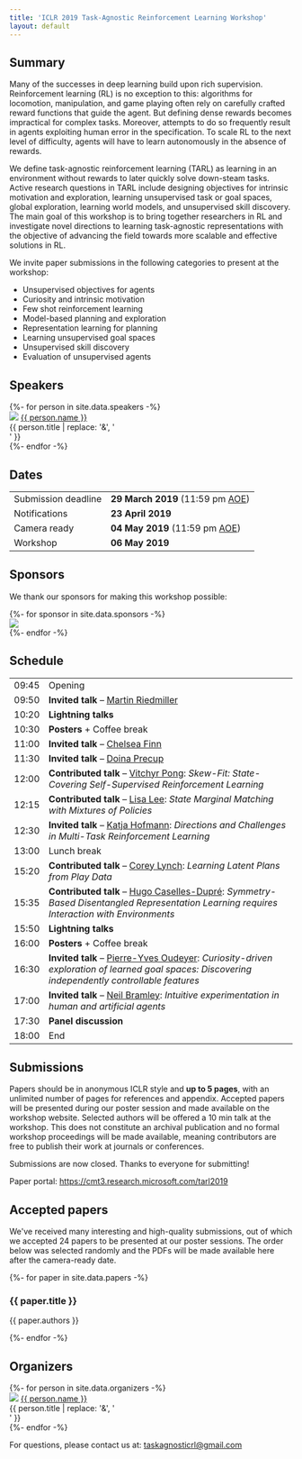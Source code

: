 ```yaml
---
title: 'ICLR 2019 Task-Agnostic Reinforcement Learning Workshop'
layout: default
---
```


<style>thead { display: none; }</style>

## Summary

Many of the successes in deep learning build upon rich supervision.
Reinforcement learning (RL) is no exception to this: algorithms for locomotion,
manipulation, and game playing often rely on carefully crafted reward functions
that guide the agent. But defining dense rewards becomes impractical for
complex tasks. Moreover, attempts to do so frequently result in agents
exploiting human error in the specification. To scale RL to the next level of
difficulty, agents will have to learn autonomously in the absence of rewards.

We define task-agnostic reinforcement learning (TARL) as learning in an
environment without rewards to later quickly solve down-steam tasks. Active
research questions in TARL include designing objectives for intrinsic
motivation and exploration, learning unsupervised task or goal spaces, global
exploration, learning world models, and unsupervised skill discovery. The main
goal of this workshop is to bring together researchers in RL and investigate
novel directions to learning task-agnostic representations with the objective
of advancing the field towards more scalable and effective solutions in RL.

<p style="text-align: left">
We invite paper submissions in the following categories to present at the
workshop:
</p>

- Unsupervised objectives for agents
- Curiosity and intrinsic motivation
- Few shot reinforcement learning
- Model-based planning and exploration
- Representation learning for planning
- Learning unsupervised goal spaces
- Unsupervised skill discovery
- Evaluation of unsupervised agents

## Speakers

<div style="text-align: left;">
{%- for person in site.data.speakers -%}
<div class="person">
  <img src="{{ person.image }}" />
  <a href="{{ person.url | relative_url }}">{{ person.name }}</a><br>
  <span>{{ person.title | replace: '&', '<br>' }}</span>
  <!--span>({{ person.topics }})</span-->
</div>
{%- endfor -%}
</div>

## Dates

| Event | Date |
| ----- | ---- |
| Submission deadline | **29 March 2019** (11:59 pm [AOE][aoe]) |
| Notifications | **23 April 2019** |
| Camera ready | **04 May 2019** (11:59 pm [AOE][aoe]) |
| Workshop | **06 May 2019** |

[aoe]: https://www.timeanddate.com/time/zones/aoe

## Sponsors

We thank our sponsors for making this workshop possible:

<div style="text-align: left;">
{%- for sponsor in site.data.sponsors -%}
<div class="sponsor">
  <a href="{{ sponsor.url }}" target="_blank">
    <img src="{{ sponsor.image }}" />
  </a>
</div>
{%- endfor -%}
</div>

## Schedule

| Time | Event |
| ---- | ----- |
| 09:45 | Opening |
| 09:50 | **Invited talk** – [Martin Riedmiller][martin] |
| 10:20 | **Lightning talks** |
| 10:30 | **Posters** + Coffee break |
| 11:00 | **Invited talk** – [Chelsea Finn][chelsea] |
| 11:30 | **Invited talk** – [Doina Precup][doina] |
| 12:00 | **Contributed talk** – [Vitchyr Pong][vitchyr]: *Skew-Fit: State-Covering Self-Supervised Reinforcement Learning* |
| 12:15 | **Contributed talk** – [Lisa Lee][lisa]: *State Marginal Matching with Mixtures of Policies* |
| 12:30 | **Invited talk** – [Katja Hofmann][katja]: *Directions and Challenges in Multi-Task Reinforcement Learning* |
| 13:00 | Lunch break |
| 15:20 | **Contributed talk** – [Corey Lynch][corey]: *Learning Latent Plans from Play Data* |
| 15:35 | **Contributed talk** – [Hugo Caselles-Dupré][hugo]: *Symmetry-Based Disentangled Representation Learning requires Interaction with Environments* |
| 15:50 | **Lightning talks** |
| 16:00 | **Posters** + Coffee break |
| 16:30 | **Invited talk** – [Pierre-Yves Oudeyer][pierre]: *Curiosity-driven exploration of learned goal spaces: Discovering independently controllable features* |
| 17:00 | **Invited talk** – [Neil Bramley][neil]: *Intuitive experimentation in human and artificial agents* |
| 17:30 | **Panel discussion** |
| 18:00 | End |

[speakers]: #speakers
[martin]: https://scholar.google.ca/citations?user=DdOazFIAAAAJ&hl=en
[chelsea]: http://people.eecs.berkeley.edu/~cbfinn/
[doina]: https://www.cs.mcgill.ca/~dprecup/
[katja]: https://www.microsoft.com/en-us/research/people/kahofman/
[pierre]: http://www.pyoudeyer.com/
[neil]: https://www.bramleylab.ppls.ed.ac.uk/member/neil/
[vitchyr]: http://people.eecs.berkeley.edu/~vitchyr/
[lisa]: https://leelisa.com/
[corey]: https://scholar.google.com/citations?user=CYWO-oAAAAAJ&hl=en
[hugo]: https://sites.google.com/view/hugo-caselles-dupre

## Submissions

Papers should be in anonymous ICLR style and **up to 5 pages**, with an
unlimited number of pages for references and appendix. Accepted papers will be
presented during our poster session and made available on the workshop website.
Selected authors will be offered a 10 min talk at the workshop. This does not
constitute an archival publication and no formal workshop proceedings will be
made available, meaning contributors are free to publish their work at journals
or conferences.

<!--p style="text-align: left">
Start a submission: <a href="https://cmt3.research.microsoft.com/tarl2019">https://cmt3.research.microsoft.com/tarl2019</a>
</p-->

Submissions are now closed. Thanks to everyone for submitting!

Paper portal: <a href="https://cmt3.research.microsoft.com/tarl2019">https://cmt3.research.microsoft.com/tarl2019</a>

## Accepted papers

We've received many interesting and high-quality submissions, out of which we
accepted 24 papers to be presented at our poster sessions. The order below was
selected randomly and the PDFs will be made available here after the camera-ready
date.

<div style="text-align: left;">
{%- for paper in site.data.papers -%}
<div class="paper">
  <h3>{{ paper.title }}</h3>
  <p>{{ paper.authors }}</p>
</div>
{%- endfor -%}
</div>

## Organizers

<div style="text-align: left;">
{%- for person in site.data.organizers -%}
<div class="person">
  <img src="{{ person.image }}" />
  <a href="{{ person.url | relative_url }}">{{ person.name }}</a><br>
  <span>{{ person.title | replace: '&', '<br>' }}</span>
</div>
{%- endfor -%}
</div>

<p style="text-align: left">
For questions, please contact us at:
<a href="mailto:taskagnosticrl@gmail.com">taskagnosticrl@gmail.com</a>
</p>

